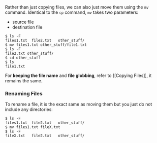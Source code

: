 Rather than just copying files, we can also just move them using the `mv` command. Identical to the `cp` command, `mv` takes two parameters:
- source file
- destination file

```
$ ls -F
files1.txt	file2.txt	other_stuff/
$ mv files1.txt other_stuff/file1.txt
$ ls -F
file2.txt other_stuff/
$ cd other_stuff
$ ls
file1.txt
```

For **keeping the file name** and **file globbing**, refer to [[Copying Files]], it remains the same.

### Renaming Files
To rename a file, it is the exact same as moving them but you just do not include any directories:

```
$ ls -F
files1.txt	file2.txt	other_stuff/
$ mv files1.txt fileX.txt
$ ls -F
fileX.txt	file2.txt	other_stuff/
```